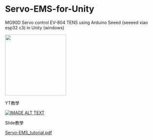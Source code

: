 # Servo-EMS-for-Unity
MG90D Servo control EV-804 TENS using Arduino Seeed (seeeed xiao esp32 c3) in Unity (windows)

 <img src="https://github.com/user-attachments/assets/27877cf0-4642-4662-9881-ba8dc2d2f8ae" width="200" />
 
 YT教學
 
 [![IMAGE ALT TEXT](http://img.youtube.com/vi/FLd_XvDApw8/0.jpg)](https://youtu.be/FLd_XvDApw8)
 
 Slide教學
 
[Servo-EMS_tutorial.pdf](https://github.com/user-attachments/files/17503387/Servo-EMS_tutorial.pdf)
